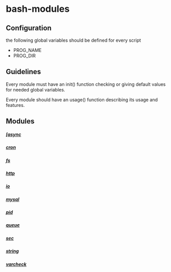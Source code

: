 # bash-modules

## Configuration

the following global variables should be defined for every script

* PROG_NAME
* PROG_DIR

## Guidelines

Every module must have an init() function checking or giving default values for needed global variables.

Every module should have an usage() function describing its usage and features.

## Modules

##### [[async](async/README.md)

##### [cron](cron/README.md)

##### [fs](fs/README.md)

##### [http](http/README.md)

##### [io](io/README.md)

##### [mysql](mysql/README.md)

##### [pid](pid/README.md)

##### [queue](queue/README.md)

##### [sec](sec/README.md)

##### [string](string/README.md)

##### [varcheck](varcheck/README.md)